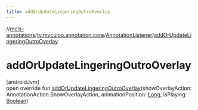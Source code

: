 ```yaml
---
title: addOrUpdateLingeringOutroOverlay
---
```

//[mcls-annotations](../../../index.html)/[tv.mycujoo.annotation.core](../index.html)/[AnnotationListener](index.html)/[addOrUpdateLingeringOutroOverlay](add-or-update-lingering-outro-overlay.html)



# addOrUpdateLingeringOutroOverlay



[androidJvm]\
open override fun [addOrUpdateLingeringOutroOverlay](add-or-update-lingering-outro-overlay.html)(showOverlayAction: AnnotationAction.ShowOverlayAction, animationPosition: [Long](https://kotlinlang.org/api/latest/jvm/stdlib/kotlin/-long/index.html), isPlaying: [Boolean](https://kotlinlang.org/api/latest/jvm/stdlib/kotlin/-boolean/index.html))




